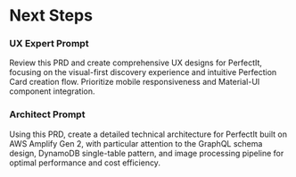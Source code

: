 # Next Steps

### UX Expert Prompt

Review this PRD and create comprehensive UX designs for PerfectIt, focusing on the visual-first discovery experience and intuitive Perfection Card creation flow. Prioritize mobile responsiveness and Material-UI component integration.

### Architect Prompt

Using this PRD, create a detailed technical architecture for PerfectIt built on AWS Amplify Gen 2, with particular attention to the GraphQL schema design, DynamoDB single-table pattern, and image processing pipeline for optimal performance and cost efficiency.
